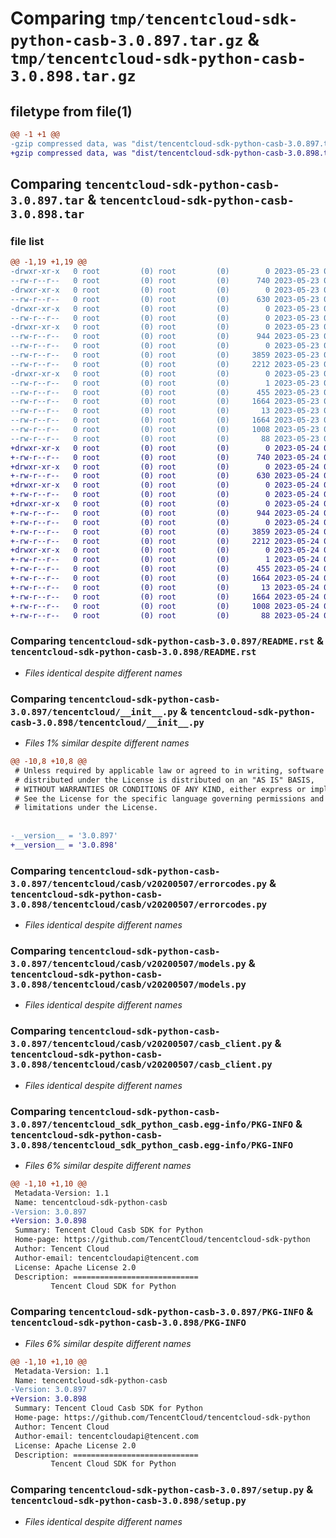# Comparing `tmp/tencentcloud-sdk-python-casb-3.0.897.tar.gz` & `tmp/tencentcloud-sdk-python-casb-3.0.898.tar.gz`

## filetype from file(1)

```diff
@@ -1 +1 @@
-gzip compressed data, was "dist/tencentcloud-sdk-python-casb-3.0.897.tar", last modified: Tue May 23 02:15:54 2023, max compression
+gzip compressed data, was "dist/tencentcloud-sdk-python-casb-3.0.898.tar", last modified: Wed May 24 01:47:23 2023, max compression
```

## Comparing `tencentcloud-sdk-python-casb-3.0.897.tar` & `tencentcloud-sdk-python-casb-3.0.898.tar`

### file list

```diff
@@ -1,19 +1,19 @@
-drwxr-xr-x   0 root         (0) root         (0)        0 2023-05-23 02:15:54.000000 tencentcloud-sdk-python-casb-3.0.897/
--rw-r--r--   0 root         (0) root         (0)      740 2023-05-23 02:15:54.000000 tencentcloud-sdk-python-casb-3.0.897/README.rst
-drwxr-xr-x   0 root         (0) root         (0)        0 2023-05-23 02:15:54.000000 tencentcloud-sdk-python-casb-3.0.897/tencentcloud/
--rw-r--r--   0 root         (0) root         (0)      630 2023-05-23 02:15:54.000000 tencentcloud-sdk-python-casb-3.0.897/tencentcloud/__init__.py
-drwxr-xr-x   0 root         (0) root         (0)        0 2023-05-23 02:15:54.000000 tencentcloud-sdk-python-casb-3.0.897/tencentcloud/casb/
--rw-r--r--   0 root         (0) root         (0)        0 2023-05-23 02:15:54.000000 tencentcloud-sdk-python-casb-3.0.897/tencentcloud/casb/__init__.py
-drwxr-xr-x   0 root         (0) root         (0)        0 2023-05-23 02:15:54.000000 tencentcloud-sdk-python-casb-3.0.897/tencentcloud/casb/v20200507/
--rw-r--r--   0 root         (0) root         (0)      944 2023-05-23 02:15:54.000000 tencentcloud-sdk-python-casb-3.0.897/tencentcloud/casb/v20200507/errorcodes.py
--rw-r--r--   0 root         (0) root         (0)        0 2023-05-23 02:15:54.000000 tencentcloud-sdk-python-casb-3.0.897/tencentcloud/casb/v20200507/__init__.py
--rw-r--r--   0 root         (0) root         (0)     3859 2023-05-23 02:15:54.000000 tencentcloud-sdk-python-casb-3.0.897/tencentcloud/casb/v20200507/models.py
--rw-r--r--   0 root         (0) root         (0)     2212 2023-05-23 02:15:54.000000 tencentcloud-sdk-python-casb-3.0.897/tencentcloud/casb/v20200507/casb_client.py
-drwxr-xr-x   0 root         (0) root         (0)        0 2023-05-23 02:15:54.000000 tencentcloud-sdk-python-casb-3.0.897/tencentcloud_sdk_python_casb.egg-info/
--rw-r--r--   0 root         (0) root         (0)        1 2023-05-23 02:15:54.000000 tencentcloud-sdk-python-casb-3.0.897/tencentcloud_sdk_python_casb.egg-info/dependency_links.txt
--rw-r--r--   0 root         (0) root         (0)      455 2023-05-23 02:15:54.000000 tencentcloud-sdk-python-casb-3.0.897/tencentcloud_sdk_python_casb.egg-info/SOURCES.txt
--rw-r--r--   0 root         (0) root         (0)     1664 2023-05-23 02:15:54.000000 tencentcloud-sdk-python-casb-3.0.897/tencentcloud_sdk_python_casb.egg-info/PKG-INFO
--rw-r--r--   0 root         (0) root         (0)       13 2023-05-23 02:15:54.000000 tencentcloud-sdk-python-casb-3.0.897/tencentcloud_sdk_python_casb.egg-info/top_level.txt
--rw-r--r--   0 root         (0) root         (0)     1664 2023-05-23 02:15:54.000000 tencentcloud-sdk-python-casb-3.0.897/PKG-INFO
--rw-r--r--   0 root         (0) root         (0)     1008 2023-05-23 02:15:54.000000 tencentcloud-sdk-python-casb-3.0.897/setup.py
--rw-r--r--   0 root         (0) root         (0)       88 2023-05-23 02:15:54.000000 tencentcloud-sdk-python-casb-3.0.897/setup.cfg
+drwxr-xr-x   0 root         (0) root         (0)        0 2023-05-24 01:47:23.000000 tencentcloud-sdk-python-casb-3.0.898/
+-rw-r--r--   0 root         (0) root         (0)      740 2023-05-24 01:47:23.000000 tencentcloud-sdk-python-casb-3.0.898/README.rst
+drwxr-xr-x   0 root         (0) root         (0)        0 2023-05-24 01:47:23.000000 tencentcloud-sdk-python-casb-3.0.898/tencentcloud/
+-rw-r--r--   0 root         (0) root         (0)      630 2023-05-24 01:47:23.000000 tencentcloud-sdk-python-casb-3.0.898/tencentcloud/__init__.py
+drwxr-xr-x   0 root         (0) root         (0)        0 2023-05-24 01:47:23.000000 tencentcloud-sdk-python-casb-3.0.898/tencentcloud/casb/
+-rw-r--r--   0 root         (0) root         (0)        0 2023-05-24 01:47:23.000000 tencentcloud-sdk-python-casb-3.0.898/tencentcloud/casb/__init__.py
+drwxr-xr-x   0 root         (0) root         (0)        0 2023-05-24 01:47:23.000000 tencentcloud-sdk-python-casb-3.0.898/tencentcloud/casb/v20200507/
+-rw-r--r--   0 root         (0) root         (0)      944 2023-05-24 01:47:23.000000 tencentcloud-sdk-python-casb-3.0.898/tencentcloud/casb/v20200507/errorcodes.py
+-rw-r--r--   0 root         (0) root         (0)        0 2023-05-24 01:47:23.000000 tencentcloud-sdk-python-casb-3.0.898/tencentcloud/casb/v20200507/__init__.py
+-rw-r--r--   0 root         (0) root         (0)     3859 2023-05-24 01:47:23.000000 tencentcloud-sdk-python-casb-3.0.898/tencentcloud/casb/v20200507/models.py
+-rw-r--r--   0 root         (0) root         (0)     2212 2023-05-24 01:47:23.000000 tencentcloud-sdk-python-casb-3.0.898/tencentcloud/casb/v20200507/casb_client.py
+drwxr-xr-x   0 root         (0) root         (0)        0 2023-05-24 01:47:23.000000 tencentcloud-sdk-python-casb-3.0.898/tencentcloud_sdk_python_casb.egg-info/
+-rw-r--r--   0 root         (0) root         (0)        1 2023-05-24 01:47:23.000000 tencentcloud-sdk-python-casb-3.0.898/tencentcloud_sdk_python_casb.egg-info/dependency_links.txt
+-rw-r--r--   0 root         (0) root         (0)      455 2023-05-24 01:47:23.000000 tencentcloud-sdk-python-casb-3.0.898/tencentcloud_sdk_python_casb.egg-info/SOURCES.txt
+-rw-r--r--   0 root         (0) root         (0)     1664 2023-05-24 01:47:23.000000 tencentcloud-sdk-python-casb-3.0.898/tencentcloud_sdk_python_casb.egg-info/PKG-INFO
+-rw-r--r--   0 root         (0) root         (0)       13 2023-05-24 01:47:23.000000 tencentcloud-sdk-python-casb-3.0.898/tencentcloud_sdk_python_casb.egg-info/top_level.txt
+-rw-r--r--   0 root         (0) root         (0)     1664 2023-05-24 01:47:23.000000 tencentcloud-sdk-python-casb-3.0.898/PKG-INFO
+-rw-r--r--   0 root         (0) root         (0)     1008 2023-05-24 01:47:23.000000 tencentcloud-sdk-python-casb-3.0.898/setup.py
+-rw-r--r--   0 root         (0) root         (0)       88 2023-05-24 01:47:23.000000 tencentcloud-sdk-python-casb-3.0.898/setup.cfg
```

### Comparing `tencentcloud-sdk-python-casb-3.0.897/README.rst` & `tencentcloud-sdk-python-casb-3.0.898/README.rst`

 * *Files identical despite different names*

### Comparing `tencentcloud-sdk-python-casb-3.0.897/tencentcloud/__init__.py` & `tencentcloud-sdk-python-casb-3.0.898/tencentcloud/__init__.py`

 * *Files 1% similar despite different names*

```diff
@@ -10,8 +10,8 @@
 # Unless required by applicable law or agreed to in writing, software
 # distributed under the License is distributed on an "AS IS" BASIS,
 # WITHOUT WARRANTIES OR CONDITIONS OF ANY KIND, either express or implied.
 # See the License for the specific language governing permissions and
 # limitations under the License.
 
 
-__version__ = '3.0.897'
+__version__ = '3.0.898'
```

### Comparing `tencentcloud-sdk-python-casb-3.0.897/tencentcloud/casb/v20200507/errorcodes.py` & `tencentcloud-sdk-python-casb-3.0.898/tencentcloud/casb/v20200507/errorcodes.py`

 * *Files identical despite different names*

### Comparing `tencentcloud-sdk-python-casb-3.0.897/tencentcloud/casb/v20200507/models.py` & `tencentcloud-sdk-python-casb-3.0.898/tencentcloud/casb/v20200507/models.py`

 * *Files identical despite different names*

### Comparing `tencentcloud-sdk-python-casb-3.0.897/tencentcloud/casb/v20200507/casb_client.py` & `tencentcloud-sdk-python-casb-3.0.898/tencentcloud/casb/v20200507/casb_client.py`

 * *Files identical despite different names*

### Comparing `tencentcloud-sdk-python-casb-3.0.897/tencentcloud_sdk_python_casb.egg-info/PKG-INFO` & `tencentcloud-sdk-python-casb-3.0.898/tencentcloud_sdk_python_casb.egg-info/PKG-INFO`

 * *Files 6% similar despite different names*

```diff
@@ -1,10 +1,10 @@
 Metadata-Version: 1.1
 Name: tencentcloud-sdk-python-casb
-Version: 3.0.897
+Version: 3.0.898
 Summary: Tencent Cloud Casb SDK for Python
 Home-page: https://github.com/TencentCloud/tencentcloud-sdk-python
 Author: Tencent Cloud
 Author-email: tencentcloudapi@tencent.com
 License: Apache License 2.0
 Description: ============================
         Tencent Cloud SDK for Python
```

### Comparing `tencentcloud-sdk-python-casb-3.0.897/PKG-INFO` & `tencentcloud-sdk-python-casb-3.0.898/PKG-INFO`

 * *Files 6% similar despite different names*

```diff
@@ -1,10 +1,10 @@
 Metadata-Version: 1.1
 Name: tencentcloud-sdk-python-casb
-Version: 3.0.897
+Version: 3.0.898
 Summary: Tencent Cloud Casb SDK for Python
 Home-page: https://github.com/TencentCloud/tencentcloud-sdk-python
 Author: Tencent Cloud
 Author-email: tencentcloudapi@tencent.com
 License: Apache License 2.0
 Description: ============================
         Tencent Cloud SDK for Python
```

### Comparing `tencentcloud-sdk-python-casb-3.0.897/setup.py` & `tencentcloud-sdk-python-casb-3.0.898/setup.py`

 * *Files identical despite different names*

